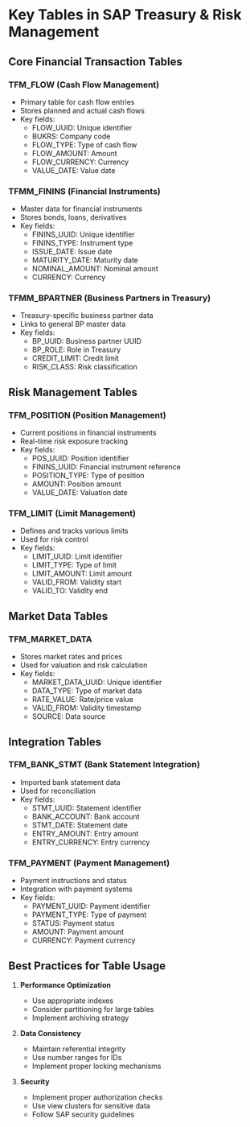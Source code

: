 # Key Tables in SAP Treasury & Risk Management

## Core Financial Transaction Tables

### TFM_FLOW (Cash Flow Management)
- Primary table for cash flow entries
- Stores planned and actual cash flows
- Key fields:
  - FLOW_UUID: Unique identifier
  - BUKRS: Company code
  - FLOW_TYPE: Type of cash flow
  - FLOW_AMOUNT: Amount
  - FLOW_CURRENCY: Currency
  - VALUE_DATE: Value date

### TFMM_FININS (Financial Instruments)
- Master data for financial instruments
- Stores bonds, loans, derivatives
- Key fields:
  - FININS_UUID: Unique identifier
  - FININS_TYPE: Instrument type
  - ISSUE_DATE: Issue date
  - MATURITY_DATE: Maturity date
  - NOMINAL_AMOUNT: Nominal amount
  - CURRENCY: Currency

### TFMM_BPARTNER (Business Partners in Treasury)
- Treasury-specific business partner data
- Links to general BP master data
- Key fields:
  - BP_UUID: Business partner UUID
  - BP_ROLE: Role in Treasury
  - CREDIT_LIMIT: Credit limit
  - RISK_CLASS: Risk classification

## Risk Management Tables

### TFM_POSITION (Position Management)
- Current positions in financial instruments
- Real-time risk exposure tracking
- Key fields:
  - POS_UUID: Position identifier
  - FININS_UUID: Financial instrument reference
  - POSITION_TYPE: Type of position
  - AMOUNT: Position amount
  - VALUE_DATE: Valuation date

### TFM_LIMIT (Limit Management)
- Defines and tracks various limits
- Used for risk control
- Key fields:
  - LIMIT_UUID: Limit identifier
  - LIMIT_TYPE: Type of limit
  - LIMIT_AMOUNT: Limit amount
  - VALID_FROM: Validity start
  - VALID_TO: Validity end

## Market Data Tables

### TFM_MARKET_DATA
- Stores market rates and prices
- Used for valuation and risk calculation
- Key fields:
  - MARKET_DATA_UUID: Unique identifier
  - DATA_TYPE: Type of market data
  - RATE_VALUE: Rate/price value
  - VALID_FROM: Validity timestamp
  - SOURCE: Data source

## Integration Tables

### TFM_BANK_STMT (Bank Statement Integration)
- Imported bank statement data
- Used for reconciliation
- Key fields:
  - STMT_UUID: Statement identifier
  - BANK_ACCOUNT: Bank account
  - STMT_DATE: Statement date
  - ENTRY_AMOUNT: Entry amount
  - ENTRY_CURRENCY: Entry currency

### TFM_PAYMENT (Payment Management)
- Payment instructions and status
- Integration with payment systems
- Key fields:
  - PAYMENT_UUID: Payment identifier
  - PAYMENT_TYPE: Type of payment
  - STATUS: Payment status
  - AMOUNT: Payment amount
  - CURRENCY: Payment currency

## Best Practices for Table Usage

1. **Performance Optimization**
   - Use appropriate indexes
   - Consider partitioning for large tables
   - Implement archiving strategy

2. **Data Consistency**
   - Maintain referential integrity
   - Use number ranges for IDs
   - Implement proper locking mechanisms

3. **Security**
   - Implement proper authorization checks
   - Use view clusters for sensitive data
   - Follow SAP security guidelines